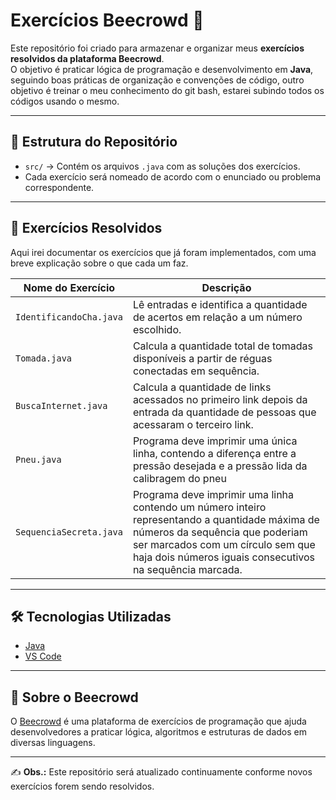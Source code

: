 # Exercícios Beecrowd 🚀

Este repositório foi criado para armazenar e organizar meus **exercícios resolvidos da plataforma Beecrowd**.  
O objetivo é praticar lógica de programação e desenvolvimento em **Java**, seguindo boas práticas de organização e convenções de código, outro objetivo é treinar o meu conhecimento do git bash, estarei subindo todos os códigos usando o mesmo.  

---

## 📂 Estrutura do Repositório

- `src/` → Contém os arquivos `.java` com as soluções dos exercícios.  
- Cada exercício será nomeado de acordo com o enunciado ou problema correspondente.  

---

## 📌 Exercícios Resolvidos

Aqui irei documentar os exercícios que já foram implementados, com uma breve explicação sobre o que cada um faz.  

| Nome do Exercício | Descrição |
|--------------------|-----------|
| `IdentificandoCha.java` | Lê entradas e identifica a quantidade de acertos em relação a um número escolhido. |
| `Tomada.java` | Calcula a quantidade total de tomadas disponíveis a partir de réguas conectadas em sequência. |
| `BuscaInternet.java`| Calcula a quantidade de links acessados no primeiro link depois da entrada da quantidade de pessoas que acessaram o terceiro link. |
| `Pneu.java`| Programa deve imprimir uma única linha, contendo a diferença entre a pressão desejada e a pressão lida da calibragem do pneu|
| `SequenciaSecreta.java`| Programa deve imprimir uma linha contendo um número inteiro representando a quantidade máxima de números da sequência que poderiam ser marcados com um círculo sem que haja dois números iguais consecutivos na sequência marcada.

---

## 🛠️ Tecnologias Utilizadas

- [Java](https://www.oracle.com/java/)  
- [VS Code](https://code.visualstudio.com/)  

---

## 📖 Sobre o Beecrowd

O [Beecrowd](https://www.beecrowd.com.br/) é uma plataforma de exercícios de programação que ajuda desenvolvedores a praticar lógica, algoritmos e estruturas de dados em diversas linguagens.  

---

✍️ **Obs.:** Este repositório será atualizado continuamente conforme novos exercícios forem sendo resolvidos.

